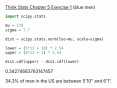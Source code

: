[Think Stats Chapter 5 Exercise 1](http://greenteapress.com/thinkstats2/html/thinkstats2006.html#toc50) (blue men)

```python
import scipy.stats

mu = 178
sigma = 7.7

dist = scipy.stats.norm(loc=mu, scale=sigma)

lower = (5*12 + 10) * 2.54
upper = (6*12 + 1) * 2.54

dist.cdf(upper) - dist.cdf(lower)
```

0.34274683763147457

34.3% of men in the US are between 5'10" and 6'1".
